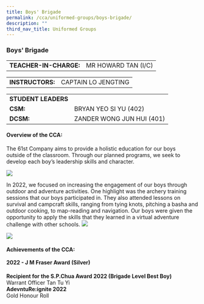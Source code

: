 ```yaml
---
title: Boys' Brigade
permalink: /cca/uniformed-groups/boys-brigade/
description: ""
third_nav_title: Uniformed Groups
---
```

### Boys' Brigade

|  	|  	|
|---	|---	|
| **TEACHER-IN-CHARGE:** 	| MR HOWARD TAN (I/C)

|  	|  	|
|---	|---	|
| **INSTRUCTORS:** 	| CAPTAIN LO JENGTING 	|

|  	|  	|
|---	|---	|
| **STUDENT LEADERS** 	|  	|
| **CSM:** 	| BRYAN YEO SI YU (402) 	|
| **DCSM:** 	| ZANDER WONG JUN HUI (401)	|

#### Overview of the CCA: 

The 61st Company aims to provide a holistic education for our boys outside of the classroom. Through our planned programs, we seek to develop each boy’s leadership skills and character. 

 <img src="https://drive.google.com/uc?export=view&id=14Rycui06n_ZNJifGxHj-M7GB8gbU-W4r">
  

In 2022, we focused on increasing the engagement of our boys through outdoor and adventure activities. One highlight was the archery training sessions that our boys participated in. They also attended lessons on survival and campcraft skills, ranging from tying knots, pitching a basha and outdoor cooking, to map-reading and navigation. Our boys were given the opportunity to apply the skills that they learned in a virtual adventure challenge with other schools.
<img src="https://drive.google.com/uc?export=view&id=1tBxRGAFuIfRyPRWco1zSNyIvhW1zEXQy"><br>

<img src="https://drive.google.com/uc?export=view&id=1FP6sI3nzgoiHy-1762iBq9-UB7OQeoU0">
  

#### Achievements of the CCA:<br><br>2022 - J M Fraser Award (Silver)


<b>Recipient for the S.P.Chua Award 2022 (Brigade Level Best Boy)</b><br>Warrant Officer Tan Tu Yi
 <br><b>AdevntuRe:ignite 2022</b><br>Gold Honour Roll
